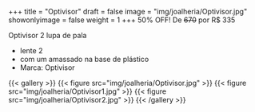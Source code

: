 +++
title = "Optivisor"
draft = false
image = "img/joalheria/Optivisor.jpg"
showonlyimage = false
weight = 1
+++
<span class="orange">50% OFF!</span> De ~~670~~ por <span class="price">R$ 335</span>

<!--more-->

Optivisor 2	lupa de pala

- lente 2
- com um amassado na base de plástico
- Marca: Optivisor

{{< gallery >}}
{{< figure src="img/joalheria/Optivisor.jpg" >}}
{{< figure src="img/joalheria/Optivisor1.jpg" >}}
{{< figure src="img/joalheria/Optivisor2.jpg" >}}
{{< /gallery >}}
